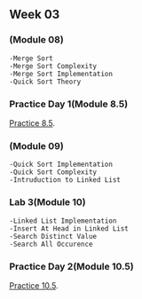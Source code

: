 ## Week 03

### (Module 08)
```
-Merge Sort
-Merge Sort Complexity
-Merge Sort Implementation
-Quick Sort Theory
```
### Practice Day 1(Module 8.5)
[Practice 8.5](https://docs.google.com/document/d/11Re0S3mgG1--Fn-NjLtVkS0fH_F1ioD5BRLw3LTFTuc/edit).

### (Module 09)
```
-Quick Sort Implementation
-Quick Sort Complexity
-Intruduction to Linked List
```

### Lab 3(Module 10)
```
-Linked List Implementation
-Insert At Head in Linked List
-Search Distinct Value
-Search All Occurence
```

### Practice Day 2(Module 10.5)
[Practice 10.5](https://docs.google.com/document/d/1fhdsyMQ-rSABiciSR_k--e-BZ2mt0ex5FZIPVwZwGB0/edit).